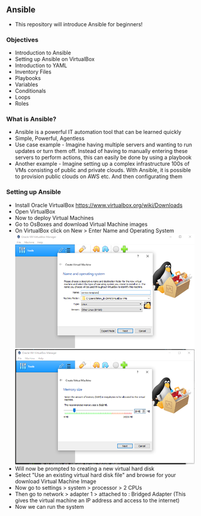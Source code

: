 ## Ansible
- This repository will introduce Ansible for beginners!

### Objectives 

- Introduction to Ansible
- Setting up Ansible on VirtualBox
- Introduction to YAML
- Inventory Files
- Playbooks
- Variables
- Conditionals 
- Loops
- Roles

### What is Ansible?

- Ansible is a powerful IT automation tool that can be learned quickly
- Simple, Powerful, Agentless
- Use case example - Imagine having multiple servers and wanting to run updates or turn them off. Instead of having to manually entering these servers to perform actions, this can easily be done by using a playbook 
- Another example - Imagine setting up a complex infrastructure 100s of VMs consisting of public and private clouds. With Ansible, it is possible to provision public clouds on AWS etc. And then configurating them 

### Setting up Ansible

- Install Oracle VirtualBox https://www.virtualbox.org/wiki/Downloads
- Open VirtualBox
- Now to deploy Virtual Machines
- Go to OsBoxes and download Virtual Machine images
- On VirtualBox click on New > Enter Name and Operating System
![virtualbox](VirtualBox.PNG)
![memory](memory.PNG)
- Will now be prompted to creating a new virtual hard disk
- Select "Use an existing virtual hard disk file" and browse for your download Virtual Machine Image
- Now go to settings > system > processor > 2 CPUs
- Then go to network > adapter 1 > attached to : Bridged Adapter (This gives the virtual machine an IP address and access to the internet)
- Now we can run the system 